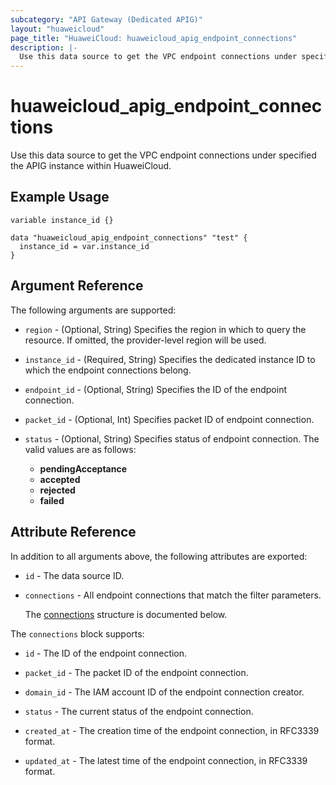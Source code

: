 ```yaml
---
subcategory: "API Gateway (Dedicated APIG)"
layout: "huaweicloud"
page_title: "HuaweiCloud: huaweicloud_apig_endpoint_connections"
description: |-
  Use this data source to get the VPC endpoint connections under specified the APIG instance within HuaweiCloud.
---
```


# huaweicloud_apig_endpoint_connections

Use this data source to get the VPC endpoint connections under specified the APIG instance within HuaweiCloud.

## Example Usage

```hcl
variable instance_id {}

data "huaweicloud_apig_endpoint_connections" "test" {
  instance_id = var.instance_id
}
```

## Argument Reference

The following arguments are supported:

* `region` - (Optional, String) Specifies the region in which to query the resource.
  If omitted, the provider-level region will be used.

* `instance_id` - (Required, String) Specifies the dedicated instance ID to which the endpoint connections belong.

* `endpoint_id` - (Optional, String) Specifies the ID of the endpoint connection.

* `packet_id` - (Optional, Int) Specifies packet ID of endpoint connection.

* `status` - (Optional, String) Specifies status of endpoint connection.
  The valid values are as follows:
  + **pendingAcceptance**
  + **accepted**
  + **rejected**
  + **failed**

## Attribute Reference

In addition to all arguments above, the following attributes are exported:

* `id` - The data source ID.

* `connections` - All endpoint connections that match the filter parameters.

  The [connections](#connections_struct) structure is documented below.

<a name="connections_struct"></a>
The `connections` block supports:

* `id` - The ID of the endpoint connection.

* `packet_id` - The packet ID of the endpoint connection.

* `domain_id` - The IAM account ID of the endpoint connection creator.

* `status` - The current status of the endpoint connection.

* `created_at` - The creation time of the endpoint connection, in RFC3339 format.

* `updated_at` - The latest time of the endpoint connection, in RFC3339 format.
